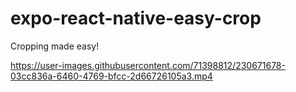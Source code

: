 # expo-react-native-easy-crop
Cropping made easy!

https://user-images.githubusercontent.com/71398812/230671678-03cc836a-6460-4769-bfcc-2d66726105a3.mp4

